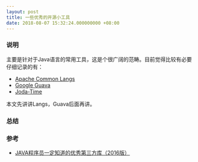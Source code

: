 ```yaml
---
layout: post
title: 一些优秀的开源小工具
date: 2018-08-07 15:32:24.000000000 +08:00
---
```

### 说明

主要是针对于Java语言的常用工具，这是个很广阔的范畴。目前觉得比较有必要仔细记录的有：
- [Apache Common Langs](http://commons.apache.org/proper/commons-lang/)
- [Google Guava](https://github.com/google/guava)
- [Joda-Time](http://www.joda.org/joda-time/index.html)

本文先讲讲Langs，Guava后面再讲。






### 总结



### 参考
- [JAVA程序员一定知道的优秀第三方库（2016版）](https://www.jianshu.com/p/ec517bb2fcfa)

